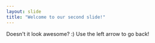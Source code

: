 ```yaml
---
layout: slide
title: "Welcome to our second slide!"
---
```

Doesn't it look awesome? :)
Use the left arrow to go back!
